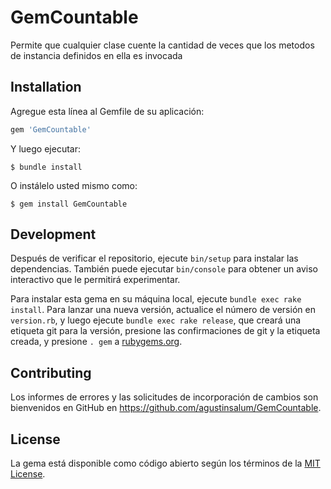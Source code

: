 # GemCountable

Permite que cualquier clase cuente la cantidad de veces que los metodos de instancia definidos en ella es invocada

## Installation

Agregue esta línea al Gemfile de su aplicación:

```ruby
gem 'GemCountable'
```

Y luego ejecutar:

    $ bundle install

O instálelo usted mismo como:

    $ gem install GemCountable

## Development

Después de verificar el repositorio, ejecute `bin/setup` para instalar las dependencias. También puede ejecutar `bin/console` para obtener un aviso interactivo que le permitirá experimentar.

Para instalar esta gema en su máquina local, ejecute `bundle exec rake install`. Para lanzar una nueva versión, actualice el número de versión en `version.rb`, y luego ejecute `bundle exec rake release`, que creará una etiqueta git para la versión, presione las confirmaciones de git y la etiqueta creada, y presione `. gem` a [rubygems.org](https://rubygems.org).

## Contributing

Los informes de errores y las solicitudes de incorporación de cambios son bienvenidos en GitHub en https://github.com/agustinsalum/GemCountable.

## License

La gema está disponible como código abierto según los términos de la [MIT License](https://opensource.org/licenses/MIT).
